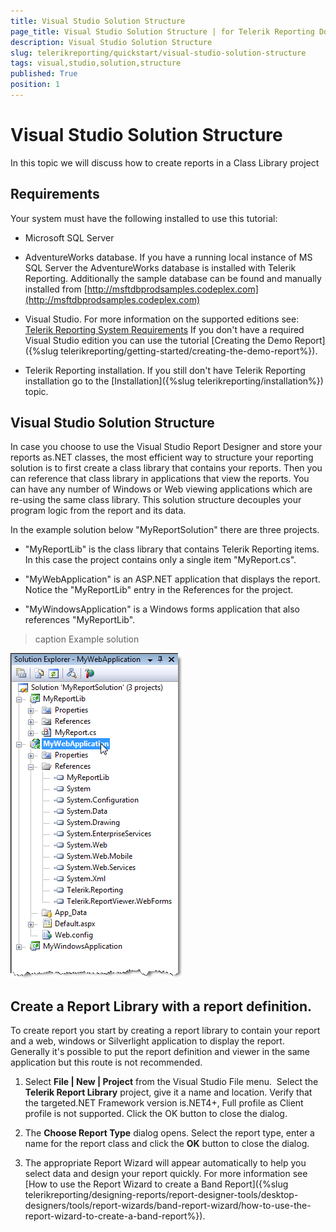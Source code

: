 ```yaml
---
title: Visual Studio Solution Structure
page_title: Visual Studio Solution Structure | for Telerik Reporting Documentation
description: Visual Studio Solution Structure
slug: telerikreporting/quickstart/visual-studio-solution-structure
tags: visual,studio,solution,structure
published: True
position: 1
---
```


# Visual Studio Solution Structure



In this topic we will discuss how to create reports in a Class Library project

## Requirements

Your system must have the following installed to use this tutorial:         

* Microsoft SQL Server             

* AdventureWorks database.               If you have a running local instance of MS SQL Server the AdventureWorks database is installed with Telerik Reporting.               Additionally the sample database can be found and manually installed from                [http://msftdbprodsamples.codeplex.com](http://msftdbprodsamples.codeplex.com) 

* Visual Studio. For more information on the supported editions see:                [Telerik Reporting System Requirements](http://www.telerik.com/products/reporting/system-requirements) If you don't have a required Visual Studio edition you can use the tutorial [Creating the Demo Report]({%slug telerikreporting/getting-started/creating-the-demo-report%}).             

* Telerik Reporting installation. If you still don't have Telerik Reporting installation go to the [Installation]({%slug telerikreporting/installation%}) topic.             

## Visual Studio Solution Structure

In case you choose to use the Visual Studio Report Designer and store your reports as.NET classes, the most efficient way to structure your           reporting solution is to first create a class library that contains your reports.           Then you can reference that class library in applications that view the reports.           You can have any number of Windows or Web viewing applications which are re-using the same class library.           This solution structure decouples your program logic from the report and its data.         

In the example solution below "MyReportSolution" there are three projects.         

* "MyReportLib" is the class library that contains Telerik Reporting items.  In this case the project contains only a single item "MyReport.cs".

* "MyWebApplication" is an ASP.NET application that displays the report.  Notice the "MyReportLib" entry in the References for the project.

* "MyWindowsApplication" is a Windows forms application that also references "MyReportLib".
>caption Example solution

  

  ![](images/BestPractices1.png)

## Create a Report Library with a report definition.

To create report you start by creating a report library           to contain your report and a web, windows or Silverlight application to display the report.           Generally it's possible to put the report definition and viewer in the           same application but this route is not recommended.         

1. Select __File | New | Project__ from               the Visual Studio File menu.  Select the __Telerik Report Library__             project, give it a name and location. Verify that the targeted.NET Framework version is.NET4+, Full profile as Client profile is not supported.               Click the OK button to close the dialog.             

1. The __Choose Report Type__ dialog opens. Select the report type, enter a name for the report               class and click the __OK__ button to close the dialog.             

1. The appropriate Report Wizard will appear automatically to               help you select data and design your report quickly. For more information see [How to use the Report Wizard to create a Band Report]({%slug telerikreporting/designing-reports/report-designer-tools/desktop-designers/tools/report-wizards/band-report-wizard/how-to-use-the-report-wizard-to-create-a-band-report%}).

